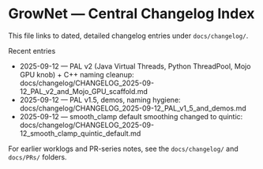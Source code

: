 # GrowNet — Central Changelog Index

This file links to dated, detailed changelog entries under `docs/changelog/`.

Recent entries
- 2025-09-12 — PAL v2 (Java Virtual Threads, Python ThreadPool, Mojo GPU knob) + C++ naming cleanup: docs/changelog/CHANGELOG_2025-09-12_PAL_v2_and_Mojo_GPU_scaffold.md
- 2025-09-12 — PAL v1.5, demos, naming hygiene: docs/changelog/CHANGELOG_2025-09-12_PAL_v1_5_and_demos.md
- 2025-09-12 — smooth_clamp default smoothing changed to quintic: docs/changelog/CHANGELOG_2025-09-12_smooth_clamp_quintic_default.md

For earlier worklogs and PR-series notes, see the `docs/changelog/` and `docs/PRs/` folders.
